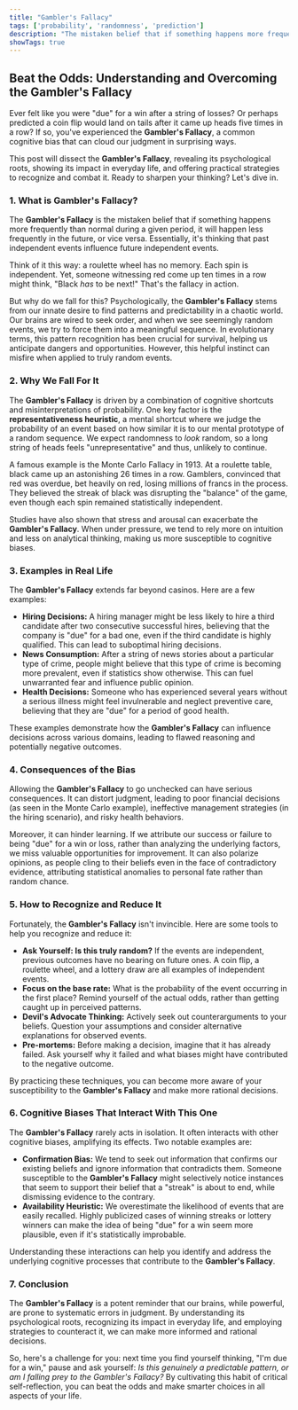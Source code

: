 ```yaml
---
title: "Gambler's Fallacy"
tags: ['probability', 'randomness', 'prediction']
description: "The mistaken belief that if something happens more frequently than normal during a given period, it will happen less frequently in the future, or vice versa."
showTags: true
---
```


## Beat the Odds: Understanding and Overcoming the Gambler's Fallacy

Ever felt like you were "due" for a win after a string of losses? Or perhaps predicted a coin flip would land on tails after it came up heads five times in a row? If so, you've experienced the **Gambler's Fallacy**, a common cognitive bias that can cloud our judgment in surprising ways.

This post will dissect the **Gambler's Fallacy**, revealing its psychological roots, showing its impact in everyday life, and offering practical strategies to recognize and combat it. Ready to sharpen your thinking? Let's dive in.

### 1. What is Gambler's Fallacy?

The **Gambler's Fallacy** is the mistaken belief that if something happens more frequently than normal during a given period, it will happen less frequently in the future, or vice versa. Essentially, it's thinking that past independent events influence future independent events.

Think of it this way: a roulette wheel has no memory. Each spin is independent. Yet, someone witnessing red come up ten times in a row might think, "Black *has* to be next!" That's the fallacy in action.

But why do we fall for this? Psychologically, the **Gambler's Fallacy** stems from our innate desire to find patterns and predictability in a chaotic world. Our brains are wired to seek order, and when we see seemingly random events, we try to force them into a meaningful sequence. In evolutionary terms, this pattern recognition has been crucial for survival, helping us anticipate dangers and opportunities. However, this helpful instinct can misfire when applied to truly random events.

### 2. Why We Fall For It

The **Gambler's Fallacy** is driven by a combination of cognitive shortcuts and misinterpretations of probability. One key factor is the **representativeness heuristic**, a mental shortcut where we judge the probability of an event based on how similar it is to our mental prototype of a random sequence. We expect randomness to *look* random, so a long string of heads feels "unrepresentative" and thus, unlikely to continue.

A famous example is the Monte Carlo Fallacy in 1913. At a roulette table, black came up an astonishing 26 times in a row. Gamblers, convinced that red was overdue, bet heavily on red, losing millions of francs in the process. They believed the streak of black was disrupting the "balance" of the game, even though each spin remained statistically independent.

Studies have also shown that stress and arousal can exacerbate the **Gambler's Fallacy**. When under pressure, we tend to rely more on intuition and less on analytical thinking, making us more susceptible to cognitive biases.

### 3. Examples in Real Life

The **Gambler's Fallacy** extends far beyond casinos. Here are a few examples:

*   **Hiring Decisions:** A hiring manager might be less likely to hire a third candidate after two consecutive successful hires, believing that the company is "due" for a bad one, even if the third candidate is highly qualified. This can lead to suboptimal hiring decisions.
*   **News Consumption:** After a string of news stories about a particular type of crime, people might believe that this type of crime is becoming more prevalent, even if statistics show otherwise. This can fuel unwarranted fear and influence public opinion.
*   **Health Decisions:** Someone who has experienced several years without a serious illness might feel invulnerable and neglect preventive care, believing that they are "due" for a period of good health.

These examples demonstrate how the **Gambler's Fallacy** can influence decisions across various domains, leading to flawed reasoning and potentially negative outcomes.

### 4. Consequences of the Bias

Allowing the **Gambler's Fallacy** to go unchecked can have serious consequences. It can distort judgment, leading to poor financial decisions (as seen in the Monte Carlo example), ineffective management strategies (in the hiring scenario), and risky health behaviors.

Moreover, it can hinder learning. If we attribute our success or failure to being "due" for a win or loss, rather than analyzing the underlying factors, we miss valuable opportunities for improvement. It can also polarize opinions, as people cling to their beliefs even in the face of contradictory evidence, attributing statistical anomalies to personal fate rather than random chance.

### 5. How to Recognize and Reduce It

Fortunately, the **Gambler's Fallacy** isn't invincible. Here are some tools to help you recognize and reduce it:

*   **Ask Yourself: Is this truly random?** If the events are independent, previous outcomes have no bearing on future ones. A coin flip, a roulette wheel, and a lottery draw are all examples of independent events.
*   **Focus on the base rate:** What is the probability of the event occurring in the first place? Remind yourself of the actual odds, rather than getting caught up in perceived patterns.
*   **Devil's Advocate Thinking:** Actively seek out counterarguments to your beliefs. Question your assumptions and consider alternative explanations for observed events.
*   **Pre-mortems:** Before making a decision, imagine that it has already failed. Ask yourself why it failed and what biases might have contributed to the negative outcome.

By practicing these techniques, you can become more aware of your susceptibility to the **Gambler's Fallacy** and make more rational decisions.

### 6. Cognitive Biases That Interact With This One

The **Gambler's Fallacy** rarely acts in isolation. It often interacts with other cognitive biases, amplifying its effects. Two notable examples are:

*   **Confirmation Bias:** We tend to seek out information that confirms our existing beliefs and ignore information that contradicts them. Someone susceptible to the **Gambler's Fallacy** might selectively notice instances that seem to support their belief that a "streak" is about to end, while dismissing evidence to the contrary.
*   **Availability Heuristic:** We overestimate the likelihood of events that are easily recalled. Highly publicized cases of winning streaks or lottery winners can make the idea of being "due" for a win seem more plausible, even if it's statistically improbable.

Understanding these interactions can help you identify and address the underlying cognitive processes that contribute to the **Gambler's Fallacy**.

### 7. Conclusion

The **Gambler's Fallacy** is a potent reminder that our brains, while powerful, are prone to systematic errors in judgment. By understanding its psychological roots, recognizing its impact in everyday life, and employing strategies to counteract it, we can make more informed and rational decisions.

So, here's a challenge for you: next time you find yourself thinking, "I'm due for a win," pause and ask yourself: *Is this genuinely a predictable pattern, or am I falling prey to the Gambler's Fallacy?* By cultivating this habit of critical self-reflection, you can beat the odds and make smarter choices in all aspects of your life.

